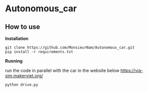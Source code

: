 ﻿# Autonomous_car

## How to use

**Installation**
```
git clone https://github.com/MonsieurNam/Autonomous_car.git
pip install -r requirements.txt
```

**Running**

run the code in parallel with the car in the website below
https://via-sim.makerviet.org/

```
python drive.py
```

